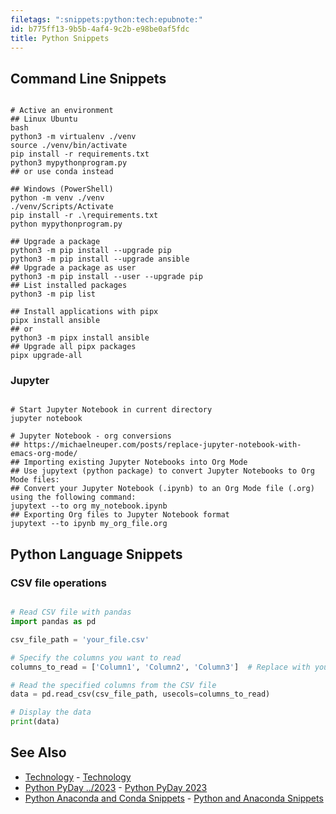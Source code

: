 ```yaml
---
filetags: ":snippets:python:tech:epubnote:"
id: b775ff13-9b5b-4af4-9c2b-e98be0af5fdc
title: Python Snippets
---
```


## Command Line Snippets

``` shell

# Active an environment
## Linux Ubuntu
bash
python3 -m virtualenv ./venv
source ./venv/bin/activate
pip install -r requirements.txt
python3 mypythonprogram.py
## or use conda instead

## Windows (PowerShell)
python -m venv ./venv
./venv/Scripts/Activate
pip install -r .\requirements.txt
python mypythonprogram.py

## Upgrade a package
python3 -m pip install --upgrade pip
python3 -m pip install --upgrade ansible
## Upgrade a package as user
python3 -m pip install --user --upgrade pip
## List installed packages
python3 -m pip list

## Install applications with pipx
pipx install ansible
## or
python3 -m pipx install ansible
## Upgrade all pipx packages
pipx upgrade-all

```

### Jupyter

``` shell

# Start Jupyter Notebook in current directory
jupyter notebook

# Jupyter Notebook - org conversions
## https://michaelneuper.com/posts/replace-jupyter-notebook-with-emacs-org-mode/
## Importing existing Jupyter Notebooks into Org Mode
## Use jupytext (python package) to convert Jupyter Notebooks to Org Mode files:
## Convert your Jupyter Notebook (.ipynb) to an Org Mode file (.org) using the following command:
jupytext --to org my_notebook.ipynb
## Exporting Org files to Jupyter Notebook format
jupytext --to ipynb my_org_file.org

```

## Python Language Snippets

### CSV file operations

``` python

# Read CSV file with pandas
import pandas as pd

csv_file_path = 'your_file.csv'

# Specify the columns you want to read
columns_to_read = ['Column1', 'Column2', 'Column3']  # Replace with your actual column names

# Read the specified columns from the CSV file
data = pd.read_csv(csv_file_path, usecols=columns_to_read)

# Display the data
print(data)

```

## See Also

- [Technology](../600-technology) -
  [Technology](id:9092eabf-f6f5-4775-b8aa-6e78e74880c3)
- [Python PyDay ../2023](005-1-tech-python-pyday2023) - [Python PyDay
  2023](id:f8bc9ba2-948f-4b44-92f8-37bcea837b6e)
- [Python Anaconda and Conda
  Snippets](../005-computer-snippets-python-anaconda) - [Python and
  Anaconda Snippets](id:09101af3-7da0-4433-b8b4-c1df997fcd91)
